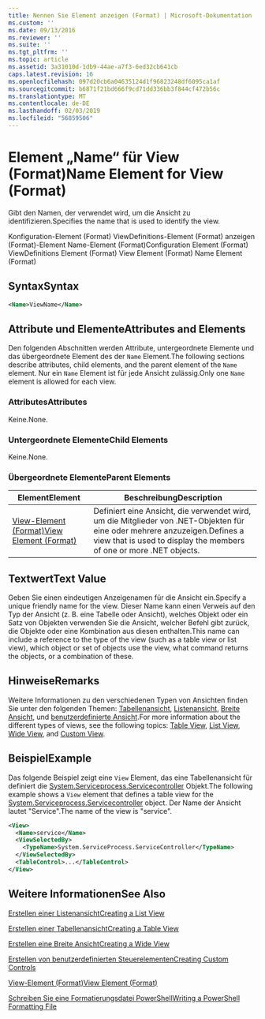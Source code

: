 ```yaml
---
title: Nennen Sie Element anzeigen (Format) | Microsoft-Dokumentation
ms.custom: ''
ms.date: 09/13/2016
ms.reviewer: ''
ms.suite: ''
ms.tgt_pltfrm: ''
ms.topic: article
ms.assetid: 3a31010d-1db9-44ae-a7f3-6ed32cb641cb
caps.latest.revision: 16
ms.openlocfilehash: 097d20cb6a04635124d1f96823248df6095ca1af
ms.sourcegitcommit: b6871f21bd666f9cd71dd336bb3f844cf472b56c
ms.translationtype: MT
ms.contentlocale: de-DE
ms.lasthandoff: 02/03/2019
ms.locfileid: "56859506"
---
```

# <a name="name-element-for-view-format"></a><span data-ttu-id="5a81c-102">Element „Name“ für View (Format)</span><span class="sxs-lookup"><span data-stu-id="5a81c-102">Name Element for View (Format)</span></span>

<span data-ttu-id="5a81c-103">Gibt den Namen, der verwendet wird, um die Ansicht zu identifizieren.</span><span class="sxs-lookup"><span data-stu-id="5a81c-103">Specifies the name that is used to identify the view.</span></span>

<span data-ttu-id="5a81c-104">Konfiguration-Element (Format) ViewDefinitions-Element (Format) anzeigen (Format)-Element Name-Element (Format)</span><span class="sxs-lookup"><span data-stu-id="5a81c-104">Configuration Element (Format) ViewDefinitions Element (Format) View Element (Format) Name Element (Format)</span></span>

## <a name="syntax"></a><span data-ttu-id="5a81c-105">Syntax</span><span class="sxs-lookup"><span data-stu-id="5a81c-105">Syntax</span></span>

```xml
<Name>ViewName</Name>
```

## <a name="attributes-and-elements"></a><span data-ttu-id="5a81c-106">Attribute und Elemente</span><span class="sxs-lookup"><span data-stu-id="5a81c-106">Attributes and Elements</span></span>

<span data-ttu-id="5a81c-107">Den folgenden Abschnitten werden Attribute, untergeordnete Elemente und das übergeordnete Element des der `Name` Element.</span><span class="sxs-lookup"><span data-stu-id="5a81c-107">The following sections describe attributes, child elements, and the parent element of the `Name` element.</span></span> <span data-ttu-id="5a81c-108">Nur ein `Name` Element ist für jede Ansicht zulässig.</span><span class="sxs-lookup"><span data-stu-id="5a81c-108">Only one `Name` element is allowed for each view.</span></span>

### <a name="attributes"></a><span data-ttu-id="5a81c-109">Attributes</span><span class="sxs-lookup"><span data-stu-id="5a81c-109">Attributes</span></span>

<span data-ttu-id="5a81c-110">Keine.</span><span class="sxs-lookup"><span data-stu-id="5a81c-110">None.</span></span>

### <a name="child-elements"></a><span data-ttu-id="5a81c-111">Untergeordnete Elemente</span><span class="sxs-lookup"><span data-stu-id="5a81c-111">Child Elements</span></span>

<span data-ttu-id="5a81c-112">Keine.</span><span class="sxs-lookup"><span data-stu-id="5a81c-112">None.</span></span>

### <a name="parent-elements"></a><span data-ttu-id="5a81c-113">Übergeordnete Elemente</span><span class="sxs-lookup"><span data-stu-id="5a81c-113">Parent Elements</span></span>

|<span data-ttu-id="5a81c-114">Element</span><span class="sxs-lookup"><span data-stu-id="5a81c-114">Element</span></span>|<span data-ttu-id="5a81c-115">Beschreibung</span><span class="sxs-lookup"><span data-stu-id="5a81c-115">Description</span></span>|
|-------------|-----------------|
|[<span data-ttu-id="5a81c-116">View-Element (Format)</span><span class="sxs-lookup"><span data-stu-id="5a81c-116">View Element (Format)</span></span>](./view-element-format.md)|<span data-ttu-id="5a81c-117">Definiert eine Ansicht, die verwendet wird, um die Mitglieder von .NET-Objekten für eine oder mehrere anzuzeigen.</span><span class="sxs-lookup"><span data-stu-id="5a81c-117">Defines a view that is used to display the members of one or more .NET objects.</span></span>|

## <a name="text-value"></a><span data-ttu-id="5a81c-118">Textwert</span><span class="sxs-lookup"><span data-stu-id="5a81c-118">Text Value</span></span>

<span data-ttu-id="5a81c-119">Geben Sie einen eindeutigen Anzeigenamen für die Ansicht ein.</span><span class="sxs-lookup"><span data-stu-id="5a81c-119">Specify a unique friendly name for the view.</span></span> <span data-ttu-id="5a81c-120">Dieser Name kann einen Verweis auf den Typ der Ansicht (z. B. eine Tabelle oder Ansicht), welches Objekt oder ein Satz von Objekten verwenden Sie die Ansicht, welcher Befehl gibt zurück, die Objekte oder eine Kombination aus diesen enthalten.</span><span class="sxs-lookup"><span data-stu-id="5a81c-120">This name can include a reference to the type of the view (such as a table view or list view), which object or set of objects use the view, what command returns the objects, or a combination of these.</span></span>

## <a name="remarks"></a><span data-ttu-id="5a81c-121">Hinweise</span><span class="sxs-lookup"><span data-stu-id="5a81c-121">Remarks</span></span>

<span data-ttu-id="5a81c-122">Weitere Informationen zu den verschiedenen Typen von Ansichten finden Sie unter den folgenden Themen: [Tabellenansicht](./creating-a-table-view.md), [Listenansicht](./creating-a-list-view.md), [Breite Ansicht](./creating-a-wide-view.md), und [benutzerdefinierte Ansicht](./creating-custom-controls.md).</span><span class="sxs-lookup"><span data-stu-id="5a81c-122">For more information about the different types of views, see the following topics: [Table View](./creating-a-table-view.md), [List View](./creating-a-list-view.md), [Wide View](./creating-a-wide-view.md), and [Custom View](./creating-custom-controls.md).</span></span>

## <a name="example"></a><span data-ttu-id="5a81c-123">Beispiel</span><span class="sxs-lookup"><span data-stu-id="5a81c-123">Example</span></span>

<span data-ttu-id="5a81c-124">Das folgende Beispiel zeigt eine `View` Element, das eine Tabellenansicht für definiert die [System.Serviceprocess.Servicecontroller](/dotnet/api/System.ServiceProcess.ServiceController) Objekt.</span><span class="sxs-lookup"><span data-stu-id="5a81c-124">The following example shows a `View` element that defines a table view for the [System.Serviceprocess.Servicecontroller](/dotnet/api/System.ServiceProcess.ServiceController) object.</span></span> <span data-ttu-id="5a81c-125">Der Name der Ansicht lautet "Service".</span><span class="sxs-lookup"><span data-stu-id="5a81c-125">The name of the view is "service".</span></span>

```xml
<View>
  <Name>service</Name>
  <ViewSelectedBy>
    <TypeName>System.ServiceProcess.ServiceController</TypeName>
  </ViewSelectedBy>
  <TableControl>...</TableControl>
</View>

```

## <a name="see-also"></a><span data-ttu-id="5a81c-126">Weitere Informationen</span><span class="sxs-lookup"><span data-stu-id="5a81c-126">See Also</span></span>

[<span data-ttu-id="5a81c-127">Erstellen einer Listenansicht</span><span class="sxs-lookup"><span data-stu-id="5a81c-127">Creating a List View</span></span>](./creating-a-list-view.md)

[<span data-ttu-id="5a81c-128">Erstellen einer Tabellenansicht</span><span class="sxs-lookup"><span data-stu-id="5a81c-128">Creating a Table View</span></span>](./creating-a-table-view.md)

[<span data-ttu-id="5a81c-129">Erstellen eine Breite Ansicht</span><span class="sxs-lookup"><span data-stu-id="5a81c-129">Creating a Wide View</span></span>](./creating-a-wide-view.md)

[<span data-ttu-id="5a81c-130">Erstellen von benutzerdefinierten Steuerelementen</span><span class="sxs-lookup"><span data-stu-id="5a81c-130">Creating Custom Controls</span></span>](./creating-custom-controls.md)

[<span data-ttu-id="5a81c-131">View-Element (Format)</span><span class="sxs-lookup"><span data-stu-id="5a81c-131">View Element (Format)</span></span>](./view-element-format.md)

[<span data-ttu-id="5a81c-132">Schreiben Sie eine Formatierungsdatei PowerShell</span><span class="sxs-lookup"><span data-stu-id="5a81c-132">Writing a PowerShell Formatting File</span></span>](./writing-a-powershell-formatting-file.md)
